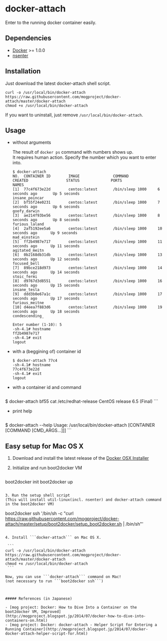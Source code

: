 docker-attach
====

Enter to the running docker container easily.


## Dependencies

- [Docker](http://www.docker.com/) >= 1.0.0
- [nsenter](http://man7.org/linux/man-pages/man1/nsenter.1.html)

## Installation

Just download the latest docker-attach shell script.

```
curl -o /usr/local/bin/docker-attach https://raw.githubusercontent.com/mogproject/docker-attach/master/docker-attach
chmod +x /usr/local/bin/docker-attach
```

If you want to uninstall, just remove ```/usr/local/bin/docker-attach```.

## Usage

- without arguments

    The result of ```docker ps``` command with numbers shows up.  
    It requires human action. Specify the number which you want to enter into.


    ```
  $ docker-attach
   NO.  CONTAINER ID        IMAGE               COMMAND             CREATED                 STATUS              PORTS               NAMES
   [1]  77c4f673e22d        centos:latest       /bin/sleep 1000     6 seconds ago       Up 5 seconds                            insane_poincar
   [2]  bf55f24e0231        centos:latest       /bin/sleep 1000     7 seconds ago       Up 6 seconds                            goofy_darwin
   [3]  ae214f93be56        centos:latest       /bin/sleep 1000     8 seconds ago       Up 8 seconds                            furious_laland
   [4]  2af5192ee5a6        centos:latest       /bin/sleep 1000     10 seconds ago      Up 9 seconds                            mad_einstein
   [5]  ff2b4987e717        centos:latest       /bin/sleep 1000     11 seconds ago      Up 11 seconds                           agitated_meitn
   [6]  0b2168db31db        centos:latest       /bin/sleep 1000     13 seconds ago      Up 12 seconds                           focused_bell
   [7]  89bce218d973        centos:latest       /bin/sleep 1000     14 seconds ago      Up 14 seconds                           stoic_fermi
   [8]  d9767d3d8551        centos:latest       /bin/sleep 1000     16 seconds ago      Up 15 seconds                           insane_tesla
   [9]  ddd3b0e67a1c        centos:latest       /bin/sleep 1000     17 seconds ago      Up 17 seconds                           furious_meitne
   [10] d4eea7f883d6        centos:latest       /bin/sleep 1000     19 seconds ago      Up 18 seconds                           condescending_
    
  Enter number (1-10): 5
  -sh-4.1# hostname
  ff2b4987e717
  -sh-4.1# exit
  logout
    ```

- with a (beggining of) container id

    ```
    $ docker-attach 77c4
    -sh-4.1# hostname
    77c4f673e22d
    -sh-4.1# exit
    logout
    ```

- with a container id and command

    ```
$ docker-attach bf55 cat /etc/redhat-release
CentOS release 6.5 (Final)
    ```

- print help

    ```
$ docker-attach --help
Usage: /usr/local/bin/docker-attach [CONTAINER [COMMAND [CMD_ARGS...]]]
    ```


## Easy setup for Mac OS X

1. Download and install the latest release of the [Docker OSX Installer](https://github.com/boot2docker/osx-installer/releases)

2. Initialize and run boot2docker VM

   ```
boot2docker init
boot2docker up
   ```

3. Run the setup shell script  
(This will install util-linux(incl. nsenter) and docker-attach command in the boot2docker VM)

   ```
boot2docker ssh '/bin/sh -c "curl https://raw.githubusercontent.com/mogproject/docker-attach/master/setup/boot2docker/setup_boot2docker.sh | /bin/sh"'
   ```

4. Install ```docker-attach``` on Mac OS X.

    ```
curl -o /usr/local/bin/docker-attach https://raw.githubusercontent.com/mogproject/docker-attach/master/docker-attach
chmod +x /usr/local/bin/docker-attach
    ```

   Now, you can use ```docker-attach``` command on Mac!  
   (not necessary to run ```boot2docker ssh```)



##### References (in Japanese)

- [mog project: Docker: How to Dive Into a Container on the boot2docker VM, Improved](http://mogproject.blogspot.jp/2014/07/docker-how-to-dive-into-containers-on.html)
- [mog project: Docker: docker-attach - Helper Script for Entering a Running Container](http://mogproject.blogspot.jp/2014/07/docker-docker-attach-helper-script-for.html)
